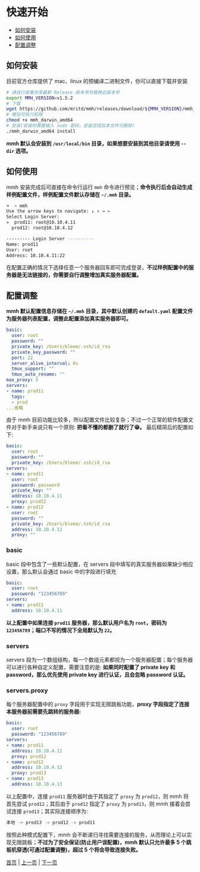 # 快速开始

- [如何安装](#如何安装)
- [如何使用](#如何使用)
- [配置调整](#配置调整)

## 如何安装

目前官方仓库提供了 mac、linux 的预编译二进制文件，你可以直接下载并安装

``` sh
# 请自行查看仓库最新 Release 版本号并替换此版本号
export MMH_VERSION=v1.5.2
# 下载
wget https://github.com/mritd/mmh/releases/download/${MMH_VERSION}/mmh_darwin_amd64
# 增加可执行权限
chmod +x mmh_darwin_amd64
# 安装(安装时需要输入 sudo 密码，安装完成后本文件可删除)
./mmh_darwin_amd64 install
```

**mmh 默认会安装到 `/usr/local/bin` 目录，如果想要安装到其他目录请使用 `--dir` 选项。**

## 如何使用

mmh 安装完成后可直接在命令行运行 `mmh` 命令进行预览；**命令执行后会自动生成样例配置文件，样例配置文件默认存储在 `~/.mmh` 目录。**

``` sh
➜  ~ mmh
Use the arrow keys to navigate: ↓ ↑ → ←
Select Login Server:
»  prod11: root@10.10.4.11
  prod12: root@10.10.4.12

--------- Login Server ----------
Name: prod11
User: root
Address: 10.10.4.11:22
```

在配置正确的情况下选择任意一个服务器回车即可完成登录，**不过样例配置中的服务器是无法链接的，你需要自行调整增加真实服务器配置。**

## 配置调整

**mmh 默认配置信息存储在 `~/.mmh` 目录，其中默认创建的 `default.yaml` 配置文件为服务器列表配置，调整此配置添加真实服务器即可。**

``` yaml
basic:
  user: root
  password: ""
  private_key: /Users/bleem/.ssh/id_rsa
  private_key_password: ""
  port: 22
  server_alive_interval: 0s
  tmux_support: ""
  tmux_auto_rename: ""
max_proxy: 5
servers:
- name: prod11
  tags:
  - prod
...省略
```

由于 mmh 目前功能比较多，所以配置文件比较复杂；不过一个正常的软件配置文件对于新手来说只有一个原则: **把看不懂的都删了就行了😁。** 最后精简后的配置如下:

``` yaml
basic:
  user: root
  password: ""
  private_key: /Users/bleem/.ssh/id_rsa
servers:
- name: prod11
  user: root
  password: password
  private_key: ""
  address: 10.10.4.11
  proxy: prod12
- name: prod12
  user: root
  password: ""
  private_key: /Users/bleem/.ssh/id_rsa
  address: 10.10.4.12
  proxy: ""
```

### basic

basic 段中包含了一些默认配置，在 servers 段中填写的真实服务器如果缺少相应设置，那么默认会通过 basic 中的字段进行填充

``` yaml
basic:
  user: root
  password: "123456789"
servers:
- name: prod11
  address: 10.10.4.11
```

**以上配置中如果连接 `prod11` 服务器，那么默认用户名为 `root`，密码为 `123456789`；端口不写的情况下全局默认为 `22`。**

### servers

servers 段为一个数组结构，每一个数组元素都视为一个服务器配置；每个服务器可以进行各种自定义配置，需要注意的是: **如果同时配置了 private key 和 password，那么优先使用 private key 进行认证，且会忽略 password 认证。**

### servers.proxy

每个服务器配置中的 `proxy` 字段用于实现无限跳板功能，**proxy 字段指定了连接本服务器前需要先跳转的服务器:**

``` yaml
basic:
  user: root
  password: "123456789"
servers:
- name: prod11
  address: 10.10.4.11
  proxy: prod12
- name: prod12
  address: 10.10.4.12
  proxy: prod13
- name: prod13
  address: 10.10.4.13
```

以上配置中，连接 `prod11` 服务器时由于其指定了 `proxy` 为 `prod12`，则 mmh 将首先尝试 `prod12`；其后由于 `prod12` 指定了 `proxy` 为 `prod13`，则 mmh 接着会尝试连接 `prod13`；其实际连接顺序为:

``` sh
本地 -> prod13 -> prod12 -> prod11
```

按照此种模式配置下，mmh 会不断递归寻找需要连接的服务，从而理论上可以实现无限跳板；**不过为了安全保证(防止用户误配置)，mmh 默认只允许最多 5 个跳板机穿透(可通过配置调整)，超过 5 个将会导致连接失败。**

[首页](.) | [上一页](overview) | [下一页](config)
